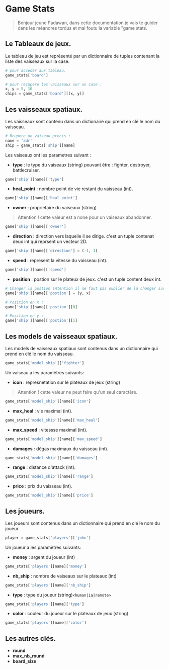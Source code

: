 # Game Stats
> Bonjour jeune Padawan, dans cette documentation je vais te guider dans les méandres tordus et mal foutu la variable "game stats.

## Le Tableaux de jeux.
Le tableau de jeu est représenté par un dictionnaire de tuples contenant la liste des vaisseaux sur la case.

```python
# pour acceder aux tableau.
game_stats['board']

# pour recupere les vaisseaux sur un case :
x, y = 5, 10
chips = game_stats['board'][(x, y)]
```

## Les vaisseaux spatiaux.
Les vaisseaux sont contenu dans un dictionaire qui prend en clé le nom du vaisseau.

```python
# Rcupere un vaiseau precis :
name = 'adr'
ship = game_stats['ship'][name]
```

Les vaiseaux ont les parametres suivant :
- **type** : le type du vaiseaux (string) pouvant être : fighter, destroyer, battlecruiser.
```python
game['ship'][name]['type']
```

- **heal_point** : nombre point de vie restant du vaisseau (int).
```python
game['ship'][name]['heal_point']
```

- **owner** : proprietaire du vaiseaux (string)

> Attention ! cette valeur est a none pour un vaiseaux abandonner.

```python
game['ship'][name]['owner']
```

- **direction** : direction vers laquelle il se dirige. c'est un tuple contenat deux int qui reprsent un vecteur 2D.
```python
game['ship'][name]['direction'] = (-1, 1)
```

- **speed** : represent la vitesse du vaisseau (int).
```python
game['ship'][name]['speed']
```

- **position** : postion sur le plateux de jeux. c'est un tuple content deux int.
```python
# Changer la postion (Atention il ne faut pas oublier de la changer sur le plateau de jeu !):
game['ship'][name]['postion'] = (y, x)

# Position en X :
game['ship'][name]['postion'][0]

# Position en y :
game['ship'][name]['postion'][1]
```

## Les models de vaisseaux spatiaux.
Les models de vaisseaux spatiaux sont contenus dans un dictionnaire qui prend en clé le nom du vaisseau.
```python
game_stats['model_ship']['fighter']
```

Un vaiseau a les paramètres suivants:
- **icon** : represnetation sur le plateaux de jeux (string)

> Attention ! cette valeur ne peut faire qu'un seul caractère.

```python
game_stats['model_ship'][name]['icon']
```
- **max_heal** : vie maximal (int).
```python
game_stats['model_ship'][name]['max_heal']
```
- **max_speed** : vitessse maximal (int).
```python
game_stats['model_ship'][name]['max_speed']
```
- **damages** : dégas maximaux du vaisseau (int).
```python
game_stats['model_ship'][name]['damages']
```
- **range** : distance d'attack (int).
```python
game_stats['model_ship'][name]['range']
```

- **price** : prix du vaisseau (int).
```python
game_stats['model_ship'][name]['price']
```

## Les joueurs.
Les joueurs sont contenus dans un dictionnaire qui prend en clé le nom du joueur.
```python
player = game_stats['players']['john']
```

Un joueur a les paramètres suivants:
- **money** : argent du joueur (int)
```python
game_stats['players'][name]['money']
```
- **nb_ship** : nombre de vaiseaux sur le plateaux (int)
```python
game_stats['players'][name]['nb_ship']
```
- **type** : type du joueur (string)```<human|ia|remote>```
```python
game_stats['players'][name]['type']
```
- **color** : couleur du joueur sur le plateaux de jeux (string)
```python
game_stats['players'][name]['color']
```

## Les autres clés.
- **round**
- **max_nb_round**
- **board_size**
